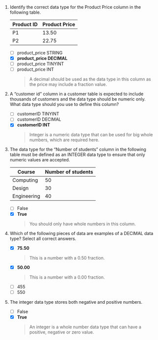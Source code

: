 1. Identify the correct data type for the Product Price column in the following table.
    
    | Product ID | Product Price |
    |------------|---------------|
    | P1         | 13.50         |
    | P2         | 22.75         |

    - [ ] product_price STRING
    - [x] **product_price DECIMAL**
    - [ ] product_price TINYINT
    - [ ] product_price INT
        > A decimal should be used as the data type in this column as the price may include a fraction value.

2. A “customer id” column in a customer table is expected to include thousands of customers and the data type should be numeric only. What data type should you use to define this column?

    - [ ] customerID TINYINT
    - [ ] customerID DECIMAL
    - [x] **customerID INT**
        > Integer is a numeric data type that can be used for big whole numbers, which are required here.

3. The data type for the “Number of students” column in the following table must be defined as an INTEGER data type to ensure that only numeric values are accepted.

    | Course      | Number of students |
    |-------------|--------------------|
    | Computing   | 50                 |
    | Design      | 30                 |
    | Engineering | 40                 |

    - [ ] False
    - [x] **True**
        > You should only have whole numbers in this column.

4. Which of the following pieces of data are examples of a DECIMAL data type? Select all correct answers.

    - [x] **75.50**
        > This is a number with a 0.50 fraction.
    - [x] **50.00**
        > This is a number with a 0.00 fraction.
    - [ ] 455
    - [ ] 550

5. The integer data type stores both negative and positive numbers.

    - [ ] False
    - [x] **True**
        > An integer is a whole number data type that can have a positive, negative or zero value.
